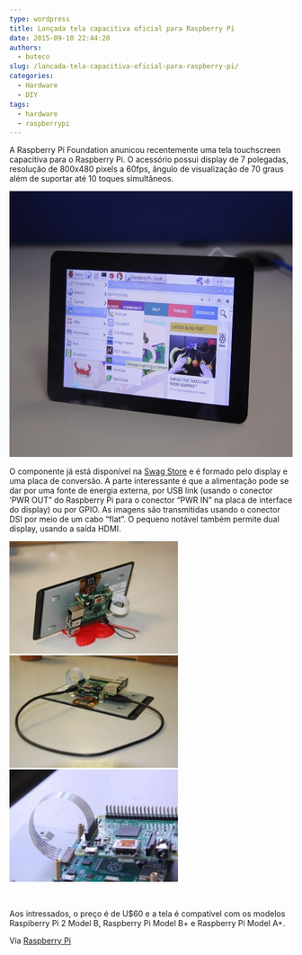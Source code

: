 ```yaml
---
type: wordpress
title: Lançada tela capacitiva oficial para Raspberry Pi
date: 2015-09-10 22:44:20
authors:
  - buteco
slug: /lancada-tela-capacitiva-oficial-para-raspberry-pi/
categories:
  - Hardware
  - DIY
tags:
  - hardware
  - raspberrypi
---
```


A Raspberry Pi Foundation anunicou recentemente uma tela touchscreen capacitiva para o Raspberry Pi. O acessório possui display de 7 polegadas, resolução de 800x480 pixels a 60fps, ângulo de visualização de 70 graus além de suportar até 10 toques simultâneos.
<p style="text-align: center;"><a href="/images/wp-content/uploads/2015/09/art-rasp1.jpg"><img class="alignnone wp-image-3319 size-large" src="/images/wp-content/uploads/2015/09/art-rasp1-1024x747.jpg" alt="art rasp1" width="648" height="473" /></a></p>
<!--more-->

O componente já está disponível na <a href="http://swag.raspberrypi.org/products/raspberry-pi-7-inch-touchscreen-display">Swag Store</a> e é formado pelo display e uma placa de conversão. A parte interessante é que a alimentação pode se dar por uma fonte de energia externa, por USB link (usando o conector ‘PWR OUT” do Raspberry Pi para o conector “PWR IN” na placa de interface do display) ou por GPIO. As imagens são transmitidas usando o conector DSI por meio de um cabo “flat”. O pequeno notável também permite dual display, usando a saída HDMI.

<a href="/images/wp-content/uploads/2015/09/1.jpg"><img class="alignnone size-medium wp-image-3323" src="/images/wp-content/uploads/2015/09/1-300x200.jpg" alt="1" width="300" height="200" /></a> <a href="/images/wp-content/uploads/2015/09/3.jpg"><img class="alignnone size-medium wp-image-3326" src="/images/wp-content/uploads/2015/09/3-300x200.jpg" alt="3" width="300" height="200" /></a> <a href="/images/wp-content/uploads/2015/09/2.jpg"><img class="alignnone size-medium wp-image-3324" src="/images/wp-content/uploads/2015/09/2-300x200.jpg" alt="2" width="300" height="200" /></a>

&nbsp;

Aos intressados, o preço é de U$60 e a tela é compatível com os modelos Raspiberry Pi 2 Model B, Raspberry Pi Model B+ e Raspberry Pi Model A+.

Via <a href="https://www.raspberrypi.org/blog/the-eagerly-awaited-raspberry-pi-display/" target="_blank">Raspberry Pi </a>
